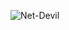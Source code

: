 ![Net-Devil](https://github.com/yuankong666/Ultimate-RAT-Collection/assets/128066597/3073315e-dad0-4ab6-bad8-f7c35ba2c91b)
